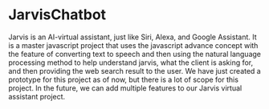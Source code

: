 # JarvisChatbot
Jarvis is an AI-virtual assistant, just like Siri, Alexa, and Google Assistant. It is a master javascript project that uses the javascript advance concept with the feature of converting text to speech and then using the natural language processing method to help understand jarvis, what the client is asking for, and then providing the web search result to the user. We have just created a prototype for this project as of now, but there is a lot of scope for this project. In the future, we can add multiple features to our Jarvis virtual assistant project.
